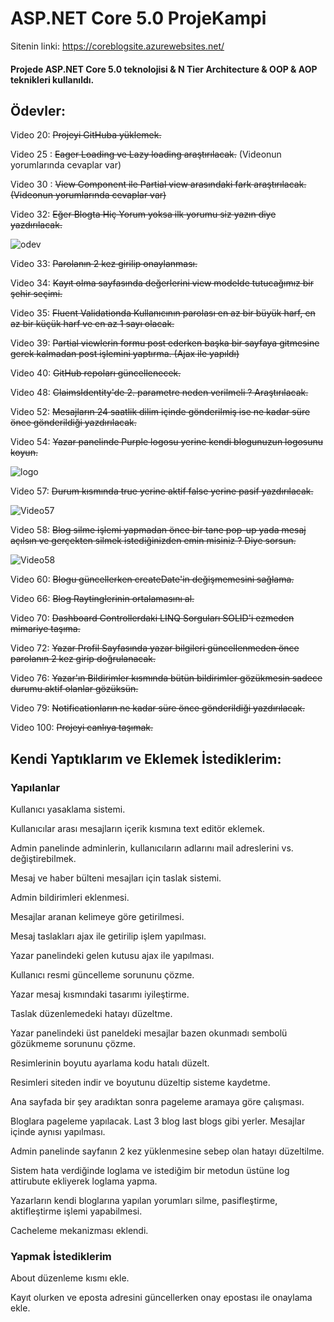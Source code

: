 # ASP.NET Core 5.0 ProjeKampi

Sitenin linki: https://coreblogsite.azurewebsites.net/

<h4>Projede ASP.NET Core 5.0 teknolojisi &amp; N Tier Architecture &amp; OOP &amp; AOP teknikleri kullanıldı.</h4>

<h2>Ödevler:</h2>

Video 20: <del>Projeyi GitHuba yüklemek.</del>

Video 25 : <del>Eager Loading ve Lazy loading araştırılacak.</del>
(Videonun yorumlarında cevaplar var)

Video 30 : <del>View Component ile Partial view arasındaki fark araştırılacak.(Videonun yorumlarında cevaplar var)</del>

Video 32: <del> Eğer Blogta Hiç Yorum yoksa ilk yorumu siz yazın diye yazdırılacak.</del> 

![odev](https://user-images.githubusercontent.com/70866473/139933654-78208b55-9633-483e-9f9e-0d75e7440422.PNG)

Video 33: <del>Parolanın 2 kez girilip onaylanması.</del> 

Video 34: <del>Kayıt olma sayfasında değerlerini view modelde tutucağımız bir şehir seçimi.</del> 

Video 35: <del>Fluent Validationda Kullanıcının parolası en az bir büyük harf, en az bir küçük harf ve en az 1 sayı olacak.</del> 

Video 39: <del>Partial viewlerin formu post ederken başka bir sayfaya gitmesine gerek kalmadan post işlemini yaptırma. (Ajax ile yapıldı)</del>

Video 40: <del> GitHub repoları güncellenecek.</del>

Video 48: <del>ClaimsIdentity'de 2. parametre neden verilmeli ? Araştırılacak.</del>

Video 52: <del>Mesajların 24 saatlik dilim içinde gönderilmiş ise ne kadar süre önce gönderildiği yazdırılacak.</del>

Video 54: <del>Yazar panelinde Purple logosu yerine kendi blogunuzun logosunu koyun.</del>

![logo](https://user-images.githubusercontent.com/70866473/139873172-f9fda63e-2327-4c4e-89c5-28dc17166b06.PNG)

Video 57: <del>Durum kısmında true yerine aktif false yerine pasif yazdırılacak.</del>

![Video57](https://user-images.githubusercontent.com/70866473/139940108-bcbf499e-ab72-4bc9-9328-ca0547697bbe.PNG)

Video 58: <del>Blog silme işlemi yapmadan önce bir tane pop-up yada mesaj açılsın ve gerçekten silmek istediğinizden emin misiniz ? Diye sorsun.</del>

![Video58](https://user-images.githubusercontent.com/70866473/139940296-27395ce4-5482-4c55-8e51-ef21663c5cdd.PNG)

Video 60: <del>Blogu güncellerken createDate'in değişmemesini sağlama.</del>

Video 66: <del>Blog Raytinglerinin ortalamasını al.</del>

Video 70: <del>Dashboard Controllerdaki LINQ Sorguları SOLID'i ezmeden mimariye taşıma.</del>

Video 72: <del>Yazar Profil Sayfasında yazar bilgileri güncellenmeden önce parolanın 2 kez girip doğrulanacak.</del>

Video 76: <del>Yazar'ın Bildirimler kısmında bütün bildirimler gözükmesin sadece durumu aktif olanlar gözüksün.</del>
 
Video 79: <del>Notificationların ne kadar süre önce gönderildiği yazdırılacak.</del>
 
Video 100: <del>Projeyi canlıya taşımak.</del> 

<h2>Kendi Yaptıklarım ve Eklemek İstediklerim:</h2>

<h3>Yapılanlar</h3>

Kullanıcı yasaklama sistemi.

Kullanıcılar arası mesajların içerik kısmına text editör eklemek.

Admin panelinde adminlerin, kullanıcıların adlarını mail adreslerini vs. değiştirebilmek.

Mesaj ve haber bülteni mesajları için taslak sistemi.

Admin bildirimleri eklenmesi.

Mesajlar aranan kelimeye göre getirilmesi.

Mesaj taslakları ajax ile getirilip işlem yapılması.

Yazar panelindeki gelen kutusu ajax ile yapılması.

Kullanıcı resmi güncelleme sorununu çözme.

Yazar mesaj kısmındaki tasarımı iyileştirme.

Taslak düzenlemedeki hatayı düzeltme.

Yazar panelindeki üst paneldeki mesajlar bazen okunmadı sembolü gözükmeme sorununu çözme.

Resimlerinin boyutu ayarlama kodu hatalı düzelt.

Resimleri siteden indir ve boyutunu düzeltip sisteme kaydetme.

Ana sayfada bir şey aradıktan sonra pageleme aramaya göre çalışması.

Bloglara pageleme yapılacak. Last 3 blog last blogs gibi yerler. Mesajlar içinde aynısı yapılması.

Admin panelinde sayfanın 2 kez yüklenmesine sebep olan hatayı düzeltilme.

Sistem hata verdiğinde loglama ve istediğim bir metodun üstüne log attirubute ekliyerek loglama yapma.

Yazarların kendi bloglarına yapılan yorumları silme, pasifleştirme, aktifleştirme işlemi yapabilmesi.

Cacheleme mekanizması eklendi.

<h3>Yapmak İstediklerim</h3>

About düzenleme kısmı ekle.

Kayıt olurken ve eposta adresini güncellerken onay epostası ile onaylama ekle.
